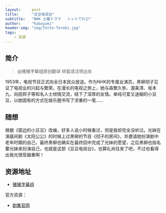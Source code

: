 ```yaml
---
layout:     post
title:      "豆豆电视台"
subtitle:   "NHK 土曜ドラマ 　トットてれび"
author:     "Kabayaki"
header-img: "img/Totto-Terebi.jpg"
tags:
    - 资源
---
```


## 简介
>@猪猪字幕组原创翻译 转载请注明出处

1953年，电视节目正式向全日本民众放送。作为NHK的专属女演员，黑柳彻子见证了电视业的兴起与繁荣。在漫长的电视之旅上，她与森繁久弥、渥美清、坂本九、向田邦子等知名人士倾情交流，结下了深厚的友情。单纯可爱又迷糊的小豆豆，以她固有的方式在娱乐圈书写了浓重的一笔……

## 随想

根据《窗边的小豆豆》改编，好多人说小时候看过，但是我却完全没听过。光妹在演晨间剧《太阳公公》的时候上过黑柳的节目《彻子的房间》，并邀请她扮演剧中老年时期的自己，最终黑柳也确实在最终回中完成了光妹的愿望，之后黑柳也指名要光妹来扮演自己，也就是这部《豆豆电视台》，也算礼尚往来了吧，不过也看得出我光很受器重啊！

## 资源地址

* [猪猪字幕组](http://www.jpdrama.cn/forum.php?mod=viewthread&tid=1158432&highlight=%B6%B9%B6%B9)

官方资源：

* [剧集官网](http://www.nhk.or.jp/dodra/tottotv/)
